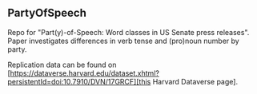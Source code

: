 ## PartyOfSpeech
Repo for "Part(y)-of-Speech: Word classes in US Senate press releases". Paper investigates differences in verb tense and (pro)noun number by party. 

Replication data can be found on [https://dataverse.harvard.edu/dataset.xhtml?persistentId=doi:10.7910/DVN/17GRCF][this Harvard Dataverse page].
